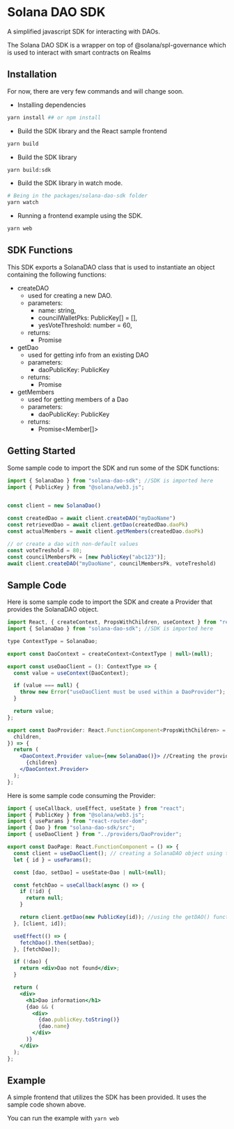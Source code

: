 # Solana DAO SDK

A simplified javascript SDK for interacting with DAOs.

The Solana DAO SDK is a wrapper on top of @solana/spl-governance which is used to interact with smart contracts on Realms

## Installation

For now, there are very few commands and will change soon.

- Installing dependencies

```bash
yarn install ## or npm install
```

- Build the SDK library and the React sample frontend

```bash
yarn build
```

- Build the SDK library

```bash
yarn build:sdk
```

- Build the SDK library in watch mode.

```bash
# Being in the packages/solana-dao-sdk folder
yarn watch
```

- Running a frontend example using the SDK.

```bash
yarn web
```

## SDK Functions

This SDK exports a SolanaDAO class that is used to instantiate an object containing the following functions:

- createDAO
  - used for creating a new DAO.
  - parameters:
    - name: string,
    - councilWalletPks: PublicKey[] = [],
    - yesVoteThreshold: number = 60,
  - returns:
    - Promise<MultiSigDaoResponse>
- getDao
  - used for getting info from an existing DAO
  - parameters:
    - daoPublicKey: PublicKey
  - returns:
    - Promise<Dao>
- getMembers
  - used for getting members of a Dao
  - parameters:
    - daoPublicKey: PublicKey
  - returns:
    - Promise<Member[]>

## Getting Started

Some sample code to import the SDK and run some of the SDK functions:

```jsx
import { SolanaDao } from "solana-dao-sdk"; //SDK is imported here
import { PublicKey } from "@solana/web3.js";


const client = new SolanaDao()

const createdDao = await client.createDAO("myDaoName")
const retrievedDao = await client.getDao(createdDao.daoPk)
const actualMembers = await client.getMembers(createdDao.daoPk)

// or create a dao with non-default values
const voteTreshold = 80;
const councilMembersPk = [new PublicKey("abc123")];
await client.createDAO("myDaoName", councilMembersPk, voteTreshold)

```

## Sample Code

Here is some sample code to import the SDK and create a Provider that provides the SolanaDAO object.

```jsx
import React, { createContext, PropsWithChildren, useContext } from "react";
import { SolanaDao } from "solana-dao-sdk"; //SDK is imported here

type ContextType = SolanaDao;

export const DaoContext = createContext<ContextType | null>(null);

export const useDaoClient = (): ContextType => {
  const value = useContext(DaoContext);

  if (value === null) {
    throw new Error("useDaoClient must be used within a DaoProvider");
  }

  return value;
};

export const DaoProvider: React.FunctionComponent<PropsWithChildren> = ({
  children,
}) => {
  return (
    <DaoContext.Provider value={new SolanaDao()}> //Creating the provider for the SolanaDao object
      {children}
    </DaoContext.Provider>
  );
};

```

Here is some sample code consuming the Provider:

```jsx
import { useCallback, useEffect, useState } from "react";
import { PublicKey } from "@solana/web3.js";
import { useParams } from "react-router-dom";
import { Dao } from "solana-dao-sdk/src";
import { useDaoClient } from "../providers/DaoProvider";

export const DaoPage: React.FunctionComponent = () => {
  const client = useDaoClient(); // creating a SolanaDAO object using the Provider
  let { id } = useParams();

  const [dao, setDao] = useState<Dao | null>(null);

  const fetchDao = useCallback(async () => {
    if (!id) {
      return null;
    }

    return client.getDao(new PublicKey(id)); //using the getDAO() function
  }, [client, id]);

  useEffect(() => {
    fetchDao().then(setDao);
  }, [fetchDao]);

  if (!dao) {
    return <div>Dao not found</div>;
  }

  return (
    <div>
      <h1>Dao information</h1>
      {dao && (
        <div>
          {dao.publicKey.toString()}
          {dao.name}
        </div>
      )}
    </div>
  );
};

```

## Example

A simple frontend that utilizes the SDK has been provided. It uses the sample code shown above.

You can run the example with `yarn web`
